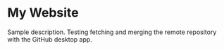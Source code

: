 # My Website

Sample description.
Testing fetching and merging the remote repository with the GitHub desktop app.
